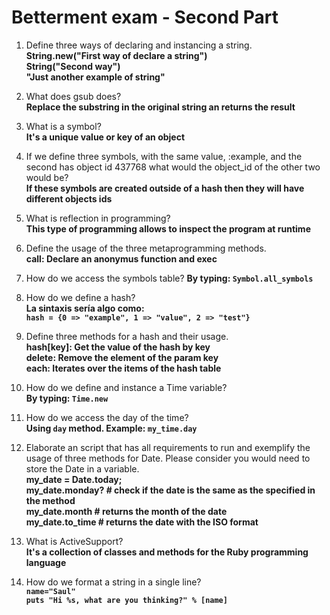 # Betterment exam - Second Part
1. Define three ways of declaring and instancing a string.\
**String.new("First way of declare a string")\
String("Second way")\
"Just another example of string"**

2. What does gsub does?\
**Replace the substring in the original string an returns the result**

3. What is a symbol?\
**It's a unique value or key of an object**

4. If we define three symbols, with the same value, :example, and the second has object id 437768 what would the object_id of the other two would be?\
**If these symbols are created outside of a hash then they will have different objects ids**

5. What is reflection in programming?\
**This type of programming allows to inspect the program at runtime**

6. Define the usage of the three metaprogramming methods.\
**call: Declare an anonymus function and exec**

7. How do we access the symbols table?
**By typing: `Symbol.all_symbols`**

8. How do we define a hash?\
**La sintaxis sería algo como:\
`hash = {0 => "example", 1 => "value", 2 => "test"}`**

9. Define three methods for a hash and their usage.\
**hash[key]: Get the value of the hash by key\
delete: Remove the element of the param key\
each: Iterates over the items of the hash table**

10. How do we define and instance a Time variable?\
**By typing: `Time.new`**

11.  How do we access the day of the time?\
**Using `day` method. Example: `my_time.day`**

12.  Elaborate an script that has all requirements to run and exemplify the usage of three methods for Date. Please consider you would need to store the Date in a variable.\
**my_date = Date.today;\
my_date.monday? # check if the date is the same as the specified in the method\
my_date.month # returns the month of the date\
my_date.to_time # returns the date with the ISO format**

13.  What is ActiveSupport?\
**It's a collection of classes and methods for the Ruby programming language**

14.  How do we format a string in a single line?\
**`name="Saul"`\
`puts "Hi %s, what are you thinking?" % [name]`**